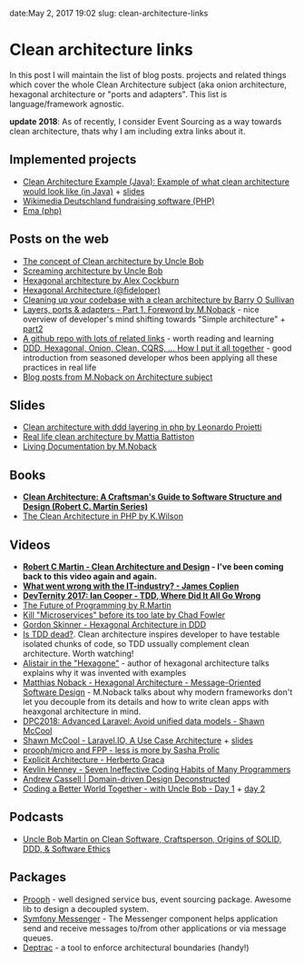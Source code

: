date:May 2, 2017 19:02
slug: clean-architecture-links
# Clean architecture links
In this post I will maintain the list of blog posts. projects and related things which cover the whole Clean Architecture subject (aka onion architecture, hexagonal architecture or "ports and adapters". This list is language/framework agnostic. 

**update 2018**: As of recently, I consider Event Sourcing as a way towards clean architecture, thats why I am including extra links about it.

## Implemented projects
* [Clean Architecture Example (Java): Example of what clean architecture would look like (in Java)](https://github.com/mattia-battiston/clean-architecture-example) + [slides](https://www.slideshare.net/mattiabattiston/real-life-clean-architecture-61242830)
* [Wikimedia Deutschland fundraising software (PHP)](https://www.entropywins.wtf/blog/2016/11/24/implementing-the-clean-architecture/)
* [Ema (php)](https://lessthan12ms.com/clean-architecture-implemented-as-a-php-app/)

## Posts on the web
* [The concept of Clean architecture by Uncle Bob](https://8thlight.com/blog/uncle-bob/2012/08/13/the-clean-architecture.html)
* [Screaming architecture by Uncle Bob](https://8thlight.com/blog/uncle-bob/2011/09/30/Screaming-Architecture.html)
* [Hexagonal architecture by Alex Cockburn](http://alistair.cockburn.us/Hexagonal+architecture)
* [Hexagonal Architecture (@fideloper)](http://fideloper.com/hexagonal-architecture)
* [Cleaning up your codebase with a clean architecture by Barry O Sullivan](https://dev.to/barryosull/cleaning-up-your-codebase-with-a-clean-architecture)
* [Layers, ports & adapters - Part 1, Foreword by M.Noback](https://php-and-symfony.matthiasnoback.nl/2017/07/layers-ports-and-adapters-part-1-introduction/) - nice overview of developer's mind shifting towards "Simple architecture" + [part2](https://php-and-symfony.matthiasnoback.nl/2017/08/layers-ports-and-adapters-part-2-layers/)
* [A github repo with lots of related links](https://github.com/PhpFriendsOfDdd/state-of-the-union) - worth reading and learning
* [DDD, Hexagonal, Onion, Clean, CQRS, … How I put it all together](https://herbertograca.com/2017/11/16/explicit-architecture-01-ddd-hexagonal-onion-clean-cqrs-how-i-put-it-all-together/) - good introduction from seasoned developer whos been applying all these practices in real life
* [Blog posts from M.Noback on Architecture subject](https://matthiasnoback.nl/tags/design/)

## Slides
* [Clean architecture with ddd layering in php by Leonardo Proietti](https://www.slideshare.net/_leopro_/clean-architecture-with-ddd-layering-in-php-35793127)
* [Real life clean architecture by Mattia Battiston](https://www.slideshare.net/mattiabattiston/real-life-clean-architecture-61242830)
* [Living Documentation by M.Noback](https://www.slideshare.net/matthiasnoback/living-documentation-presentation)


## Books
* **[Clean Architecture: A Craftsman's Guide to Software Structure and Design (Robert C. Martin Series)](https://www.amazon.com/Clean-Architecture-Craftsmans-Software-Structure/dp/0134494164/ref=sr_1_1?s=books&ie=UTF8&qid=1493734217&sr=1-1&keywords=clean+architecture)**
* [The Clean Architecture in PHP by K.Wilson](https://leanpub.com/cleanphp)

## Videos
* **[Robert C Martin - Clean Architecture and Design](https://www.youtube.com/watch?v=Nsjsiz2A9mg) - I've been coming back to this video again and again.**
* **[What went wrong with the IT-industry? - James Coplien](https://www.youtube.com/watch?v=gPP7Bleg214)**
* **[DevTernity 2017: Ian Cooper - TDD, Where Did It All Go Wrong](https://www.youtube.com/watch?v=EZ05e7EMOLM)**
* [The Future of Programming by R.Martin](https://www.youtube.com/watch?v=BHnMItX2hEQ)
* [Kill "Microservices" before its too late by Chad Fowler](https://www.youtube.com/watch?v=-UKEPd2ipEk)
* [Gordon Skinner - Hexagonal Architecture in DDD](https://www.youtube.com/watch?v=u6oTg5oRH24)
* [Is TDD dead?](https://www.youtube.com/playlist?list=PLJb2p0qX8R_qSRhs14CiwKuDuzERXSU8m). Clean architecture inspires developer to have testable isolated chunks of code, so TDD ussually complement clean architecture. Worth watching!
* [Alistair in the "Hexagone"](https://www.youtube.com/watch?v=th4AgBcrEHA) - author of hexagonal architecture talks explains why it was invented with examples
* [Matthias Noback - Hexagonal Architecture - Message-Oriented Software Design](https://www.youtube.com/watch?v=K1EJBmwg9EQ) - M.Noback talks about why modern frameworks don't let you decouple from its details and how to write clean apps with heaxgonal architecture in mind.
* [DPC2018: Advanced Laravel: Avoid unified data models - Shawn McCool](https://www.youtube.com/watch?v=jPnhTxRfOVk)
* [Shawn McCool - Laravel.IO, A Use Case Architecture](https://www.youtube.com/watch?v=2_380DKU93U) + [slides](https://www.slideshare.net/ShawnMcCool/laravelio-a-usecase-architecture)
* [prooph/micro and FPP - less is more by Sasha Prolic](https://engineers.sg/video/prooph-micro-and-fpp-less-is-more-phpconf-asia-2018--2889)
* [Explicit Architecture - Herberto Graca](https://www.youtube.com/watch?v=5CVU5rrlHqs)
* [Kevlin Henney - Seven Ineffective Coding Habits of Many Programmers](https://www.youtube.com/watch?v=SUIUZ09mnwM)
* [Andrew Cassell | Domain-driven Design Deconstructed](https://www.youtube.com/watch?v=bgJafJI8mp8)
* [Coding a Better World Together - with Uncle Bob - Day 1](https://www.youtube.com/watch?v=SVRiktFlWxI) + [day 2](https://www.youtube.com/watch?v=qnq9syXUuFE)

## Podcasts
* [Uncle Bob Martin on Clean Software, Craftsperson, Origins of SOLID, DDD, & Software Ethics](https://www.infoq.com/podcasts/uncle-bob-solid-ddd)

## Packages
* [Prooph](http://getprooph.org/) - well designed service bus, event sourcing package. Awesome lib to design a decoupled system.
* [Symfony Messenger](https://github.com/symfony/messenger) - The Messenger component helps application send and receive messages to/from other applications or via message queues.
* [Deptrac](https://github.com/sensiolabs-de/deptrac) - a tool to enforce architectural boundaries (handy!)
